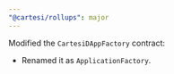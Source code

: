 ```yaml
---
"@cartesi/rollups": major
---
```


Modified the `CartesiDAppFactory` contract:

-   Renamed it as `ApplicationFactory`.
